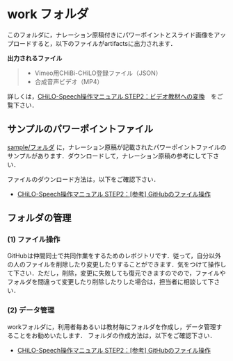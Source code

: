 # work フォルダ
このフォルダに，ナレーション原稿付きにパワーポイントとスライド画像をアップロードすると，以下のファイルがartifactsに出力されます．

__出力されるファイル__
> * Vimeo用CHiBi-CHiLO登録ファイル（JSON）
> * 合成音声ビデオ（MP4）

詳しくは，[CHiLO-Speech操作マニュアル STEP2：ビデオ教材への変換](https://docs.cccties.org/chilospeech/video/convert)　をご覧下さい．

## サンプルのパワーポイントファイル

[sample/フォルダ](sample/) に，ナレーション原稿が記載されたパワーポイントファイルのサンプルがあります．ダウンロードして，ナレーション原稿の参考にして下さい．

ファイルのダウンロード方法は，以下をご確認下さい．

- [CHiLO-Speech操作マニュアル STEP2：[参考] GitHubのファイル操作](https://docs.cccties.org/ppt-width-audio/-MjY6ujcFWF_354padAe/githubwottedtani-1/githubnofairu#fairunodaunrdo)


## フォルダの管理

### (1) ファイル操作

GitHubは仲間同士で共同作業をするためのレポジトリです．従って，自分以外の人のファイルを削除したり変更したりすることができます．気をつけて操作して下さい．ただし，削除，変更に失敗しても復元できますのでので，ファイルやフォルダを間違って変更したり削除したりした場合は，担当者に相談して下さい．

### (2) データ管理

workフォルダに，利用者毎あるいは教材毎にフォルダを作成し，データ管理することをお勧めいたします．
フォルダの作成方法は，以下をご確認下さい．

- [CHiLO-Speech操作マニュアル STEP2：[参考] GitHubのファイル操作](https://docs.cccties.org/ppt-width-audio/-MjY6ujcFWF_354padAe/githubwottedtani-1/githubnofairu#fairunodaunrdo)